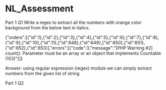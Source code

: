 # NL_Assessment

Part 1 Q1
Write a regex to extract all the numbers with orange color background from the below text in italics.

{"orders":[{"id":1},{"id":2},{"id":3},{"id":4},{"id":5},{"id":6},{"id":7},{"id":8},{"id":9},{"id":10},{"id":11},{"id":648},{"id":649},{"id":650},{"id":651},{"id":652},{"id":653}],"errors":[{"code":3,"message":"[PHP Warning #2] count(): Parameter must be an array or an object that implements Countable (153)"}]}

Answer: using regular expression (regex) module we can simply extract numbers from the given list of string

Part 1 Q2 
